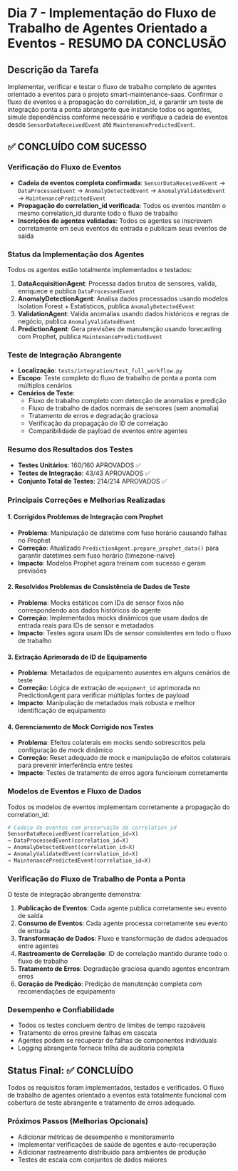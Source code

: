 # Dia 7 - Implementação do Fluxo de Trabalho de Agentes Orientado a Eventos - RESUMO DA CONCLUSÃO

## Descrição da Tarefa
Implementar, verificar e testar o fluxo de trabalho completo de agentes orientado a eventos para o projeto smart-maintenance-saas. Confirmar o fluxo de eventos e a propagação do correlation_id, e garantir um teste de integração ponta a ponta abrangente que instancie todos os agentes, simule dependências conforme necessário e verifique a cadeia de eventos desde `SensorDataReceivedEvent` até `MaintenancePredictedEvent`.

## ✅ CONCLUÍDO COM SUCESSO

### Verificação do Fluxo de Eventos
- **Cadeia de eventos completa confirmada**: `SensorDataReceivedEvent` → `DataProcessedEvent` → `AnomalyDetectedEvent` → `AnomalyValidatedEvent` → `MaintenancePredictedEvent`
- **Propagação do correlation_id verificada**: Todos os eventos mantêm o mesmo correlation_id durante todo o fluxo de trabalho
- **Inscrições de agentes validadas**: Todos os agentes se inscrevem corretamente em seus eventos de entrada e publicam seus eventos de saída

### Status da Implementação dos Agentes
Todos os agentes estão totalmente implementados e testados:

1.  **DataAcquisitionAgent**: Processa dados brutos de sensores, valida, enriquece e publica `DataProcessedEvent`
2.  **AnomalyDetectionAgent**: Analisa dados processados usando modelos Isolation Forest + Estatísticos, publica `AnomalyDetectedEvent`
3.  **ValidationAgent**: Valida anomalias usando dados históricos e regras de negócio, publica `AnomalyValidatedEvent`
4.  **PredictionAgent**: Gera previsões de manutenção usando forecasting com Prophet, publica `MaintenancePredictedEvent`

### Teste de Integração Abrangente
- **Localização**: `tests/integration/test_full_workflow.py`
- **Escopo**: Teste completo do fluxo de trabalho de ponta a ponta com múltiplos cenários
- **Cenários de Teste**:
    - Fluxo de trabalho completo com detecção de anomalias e predição
    - Fluxo de trabalho de dados normais de sensores (sem anomalia)
    - Tratamento de erros e degradação graciosa
    - Verificação da propagação do ID de correlação
    - Compatibilidade de payload de eventos entre agentes

### Resumo dos Resultados dos Testes
- **Testes Unitários**: 160/160 APROVADOS ✅
- **Testes de Integração**: 43/43 APROVADOS ✅
- **Conjunto Total de Testes**: 214/214 APROVADOS ✅

### Principais Correções e Melhorias Realizadas

#### 1. Corrigidos Problemas de Integração com Prophet
- **Problema**: Manipulação de datetime com fuso horário causando falhas no Prophet
- **Correção**: Atualizado `PredictionAgent.prepare_prophet_data()` para garantir datetimes sem fuso horário (timezone-naive)
- **Impacto**: Modelos Prophet agora treinam com sucesso e geram previsões

#### 2. Resolvidos Problemas de Consistência de Dados de Teste
- **Problema**: Mocks estáticos com IDs de sensor fixos não correspondendo aos dados históricos do agente
- **Correção**: Implementados mocks dinâmicos que usam dados de entrada reais para IDs de sensor e metadados
- **Impacto**: Testes agora usam IDs de sensor consistentes em todo o fluxo de trabalho

#### 3. Extração Aprimorada de ID de Equipamento
- **Problema**: Metadados de equipamento ausentes em alguns cenários de teste
- **Correção**: Lógica de extração de `equipment_id` aprimorada no PredictionAgent para verificar múltiplas fontes de payload
- **Impacto**: Manipulação de metadados mais robusta e melhor identificação de equipamento

#### 4. Gerenciamento de Mock Corrigido nos Testes
- **Problema**: Efeitos colaterais em mocks sendo sobrescritos pela configuração de mock dinâmico
- **Correção**: Reset adequado de mock e manipulação de efeitos colaterais para prevenir interferência entre testes
- **Impacto**: Testes de tratamento de erros agora funcionam corretamente

### Modelos de Eventos e Fluxo de Dados
Todos os modelos de eventos implementam corretamente a propagação do correlation_id:

```python
# Cadeia de eventos com preservação do correlation_id
SensorDataReceivedEvent(correlation_id=X)
→ DataProcessedEvent(correlation_id=X)
→ AnomalyDetectedEvent(correlation_id=X)
→ AnomalyValidatedEvent(correlation_id=X)
→ MaintenancePredictedEvent(correlation_id=X)
```

### Verificação do Fluxo de Trabalho de Ponta a Ponta
O teste de integração abrangente demonstra:

1.  **Publicação de Eventos**: Cada agente publica corretamente seu evento de saída
2.  **Consumo de Eventos**: Cada agente processa corretamente seu evento de entrada
3.  **Transformação de Dados**: Fluxo e transformação de dados adequados entre agentes
4.  **Rastreamento de Correlação**: ID de correlação mantido durante todo o fluxo de trabalho
5.  **Tratamento de Erros**: Degradação graciosa quando agentes encontram erros
6.  **Geração de Predição**: Predição de manutenção completa com recomendações de equipamento

### Desempenho e Confiabilidade
- Todos os testes concluem dentro de limites de tempo razoáveis
- Tratamento de erros previne falhas em cascata
- Agentes podem se recuperar de falhas de componentes individuais
- Logging abrangente fornece trilha de auditoria completa

## Status Final: ✅ CONCLUÍDO
Todos os requisitos foram implementados, testados e verificados. O fluxo de trabalho de agentes orientado a eventos está totalmente funcional com cobertura de teste abrangente e tratamento de erros adequado.

### Próximos Passos (Melhorias Opcionais)
- Adicionar métricas de desempenho e monitoramento
- Implementar verificações de saúde de agentes e auto-recuperação
- Adicionar rastreamento distribuído para ambientes de produção
- Testes de escala com conjuntos de dados maiores
